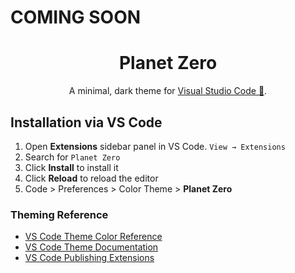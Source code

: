 # COMING SOON

<h1 align="center">
  Planet Zero
</h1>
<p align="center">
  A minimal, dark theme for <a href="https://code.visualstudio.com">Visual Studio Code 🚀</a>.
</p>

## Installation via VS Code

1. Open **Extensions** sidebar panel in VS Code. `View → Extensions`
2. Search for `Planet Zero`
3. Click **Install** to install it
4. Click **Reload** to reload the editor
5. Code > Preferences > Color Theme > **Planet Zero**

### Theming Reference

- [VS Code Theme Color Reference](https://code.visualstudio.com/api/references/theme-color)
- [VS Code Theme Documentation](https://code.visualstudio.com/api/extension-capabilities/theming)
- [VS Code Publishing Extensions](https://code.visualstudio.com/api/working-with-extensions/publishing-extension)
